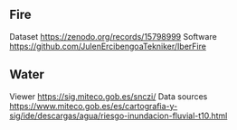 ## Fire
Dataset
https://zenodo.org/records/15798999
Software
https://github.com/JulenErcibengoaTekniker/IberFire

## Water
Viewer
https://sig.miteco.gob.es/snczi/
Data sources
https://www.miteco.gob.es/es/cartografia-y-sig/ide/descargas/agua/riesgo-inundacion-fluvial-t10.html
